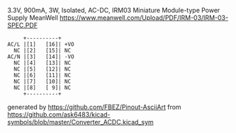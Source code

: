 3.3V, 900mA, 3W, Isolated, AC-DC, IRM03
Miniature Module-type Power Supply MeanWell
https://www.meanwell.com/Upload/PDF/IRM-03/IRM-03-SPEC.PDF


	     +----------+
	AC/L |[1]   [16]| +VO
	  NC |[2]   [15]| NC
	AC/N |[3]   [14]| -VO
	  NC |[4]   [13]| NC
	  NC |[5]   [12]| NC
	  NC |[6]   [11]| NC
	  NC |[7]   [10]| NC
	  NC |[8]   [ 9]| NC
	     +----------+


generated by https://github.com/FBEZ/Pinout-AsciiArt from https://github.com/ask6483/kicad-symbols/blob/master/Converter_ACDC.kicad_sym